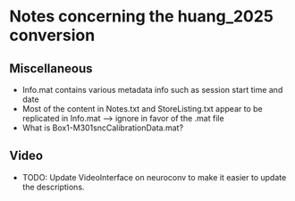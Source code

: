 # Notes concerning the huang_2025 conversion

## Miscellaneous
- Info.mat contains various metadata info such as session start time and date
- Most of the content in Notes.txt and StoreListing.txt appear to be replicated in Info.mat --> ignore in favor of the .mat file
- What is Box1-M301sncCalibrationData.mat?


## Video
- TODO: Update VideoInterface on neuroconv to make it easier to update the descriptions.
